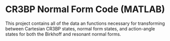 # CR3BP Normal Form Code (MATLAB)

This project contains all of the data an functions necessary for transforming between Cartesian CR3BP states, normal form states, and action-angle states for both the Birkhoff and resonant normal forms.
